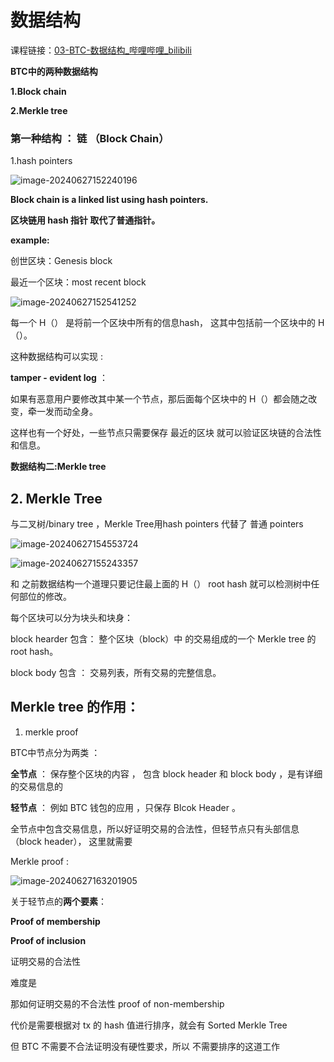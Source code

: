# 数据结构

课程链接：[03-BTC-数据结构_哔哩哔哩_bilibili](https://www.bilibili.com/video/BV1Vt411X7JF?p=3&vd_source=6e70ae8e9395c062a70e813c359b470e)

**BTC中的两种数据结构**

**1.Block chain**

**2.Merkle tree**


### 第一种结构  ： 链  （Block Chain）

1.hash pointers 

![image-20240627152240196](https://github.com/040509-o/BTC--principle-study/assets/173686732/78f19460-18fe-48c4-94c3-82a8d723ab8d)

**Block chain is a linked list using hash pointers.**

**区块链用 hash 指针 取代了普通指针。**



**example:**

创世区块：Genesis block

最近一个区块：most recent block

![image-20240627152541252](https://github.com/040509-o/BTC--principle-study/assets/173686732/5d1948c6-d2a2-4e92-988a-b9bf15af8d37)


每一个  H（） 是将前一个区块中所有的信息hash， 这其中包括前一个区块中的 H（）。

这种数据结构可以实现 :

**tamper - evident log** ：

如果有恶意用户要修改其中某一个节点，那后面每个区块中的 H（）都会随之改变，牵一发而动全身。

这样也有一个好处，一些节点只需要保存  最近的区块 就可以验证区块链的合法性和信息。





**数据结构二:Merkle tree**

## 2. Merkle Tree

与二叉树/binary tree ，Merkle Tree用hash pointers 代替了 普通 pointers

![image-20240627154553724](https://github.com/040509-o/BTC--principle-study/assets/173686732/0550eba0-db6d-4670-8e85-ac0bcba2ab3d)

![image-20240627155243357](https://github.com/040509-o/BTC--principle-study/assets/173686732/8bea2e1b-0bf9-437f-a4e4-6046d8959d84)


和 之前数据结构一个道理只要记住最上面的 H（） root hash 就可以检测树中任何部位的修改。



每个区块可以分为块头和块身：

block hearder  包含： 整个区块（block）中 的交易组成的一个  Merkle tree  的 root hash。

block body 包含 ： 交易列表，所有交易的完整信息。



## Merkle tree 的作用：

1. merkle proof 

BTC中节点分为两类 ：

**全节点**  ： 保存整个区块的内容 ， 包含  block header 和  block body  ，是有详细的交易信息的

**轻节点**  ： 例如 BTC 钱包的应用 ，只保存 Blcok Header 。

全节点中包含交易信息，所以好证明交易的合法性，但轻节点只有头部信息 （block header）， 这里就需要 

Merkle proof :

![image-20240627163201905](https://github.com/040509-o/BTC--principle-study/assets/173686732/c67fe713-57e1-481b-85f3-69a990c91d44)


关于轻节点的**两个要素**：

**Proof of membership**

**Proof of inclusion**

证明交易的合法性

难度是



那如何证明交易的不合法性  proof of non-membership

代价是需要根据对   tx  的  hash 值进行排序，就会有 Sorted Merkle Tree

 但  BTC  不需要不合法证明没有硬性要求，所以 不需要排序的这道工作
